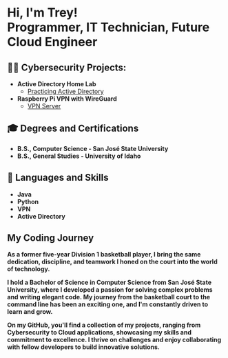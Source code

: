 <h1>Hi, I'm Trey! <br/> <a>Programmer, IT Technician, Future Cloud Engineer</a>

<h2>👨‍💻 Cybersecurity Projects:</h2>

- <b>Active Directory Home Lab</b>
  - [Practicing Active Directory](https://github.com/trey44smith/ActiveDirectoryLab)
- <b>Raspberry Pi VPN with WireGuard</b>
  - [VPN Server](https://github.com/trey44smith/PiVPN-WireGuard-Server)
 
<h2> 🎓 Degrees and Certifications</h2>

- <b>B.S., Computer Science - San José State University</b>
- <b>B.S., General Studies - University of Idaho</b>

<h2> 🧰 Languages and Skills</h2>

- <b>Java</b>
- <b>Python</b>
- <b>VPN</b>
- <b>Active Directory</b>

<h2>My Coding Journey</h2>

<b> As a former five-year Division 1 basketball player, I bring the same dedication, discipline, and teamwork I honed on the court into the world of technology.

I hold a Bachelor of Science in Computer Science from San José State University, where I developed a passion for solving complex problems and writing elegant code. My journey from the basketball court to the command line has been an exciting one, and I'm constantly driven to learn and grow.

On my GitHub, you'll find a collection of my projects, ranging from Cybersecurity to Cloud applications, showcasing my skills and commitment to excellence. I thrive on challenges and enjoy collaborating with fellow developers to build innovative solutions. </b>

